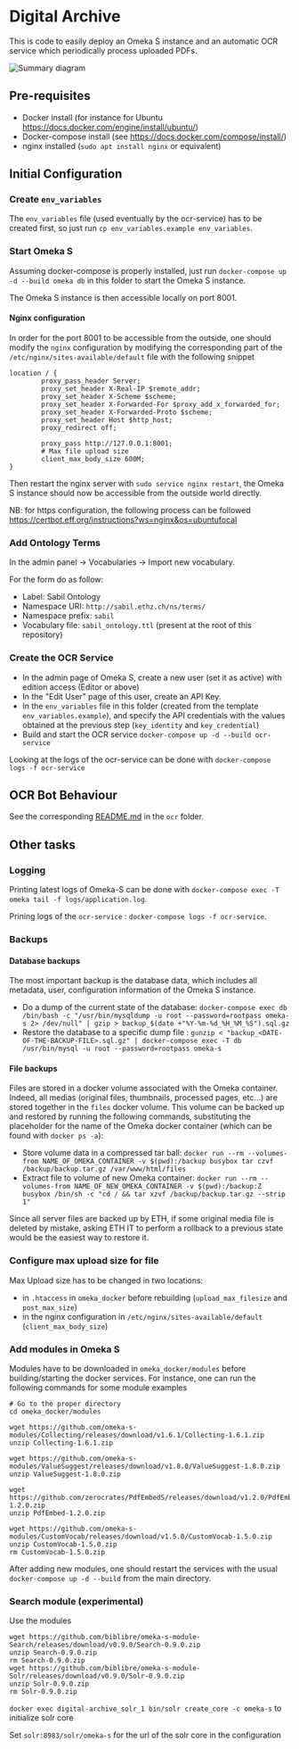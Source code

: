 # Digital Archive

This is code to easily deploy an Omeka S instance and an automatic OCR service which periodically process uploaded PDFs.

![Summary diagram](./docs/summary.svg)

## Pre-requisites

- Docker install (for instance for Ubuntu https://docs.docker.com/engine/install/ubuntu/)
- Docker-compose install (see https://docs.docker.com/compose/install/)
- nginx installed (`sudo apt install nginx` or equivalent)

## Initial Configuration

### Create `env_variables`

The `env_variables` file (used eventually by the ocr-service) has to be created first, so just run `cp env_variables.example env_variables`.

### Start Omeka S

Assuming docker-compose is properly installed, just run `docker-compose up -d --build omeka db` in this folder to start the Omeka S instance.

The Omeka S instance is then accessible locally on port 8001.

#### Nginx configuration

In order for the port 8001 to be accessible from the outside, one should modify the `nginx` configuration by modifying the corresponding part of the `/etc/nginx/sites-available/default` file with the following snippet
```
location / {
        proxy_pass_header Server;
        proxy_set_header X-Real-IP $remote_addr;
        proxy_set_header X-Scheme $scheme;
        proxy_set_header X-Forwarded-For $proxy_add_x_forwarded_for;
        proxy_set_header X-Forwarded-Proto $scheme;
        proxy_set_header Host $http_host;
        proxy_redirect off;

        proxy_pass http://127.0.0.1:8001;
        # Max file upload size
        client_max_body_size 600M;
}
```

Then restart the nginx server with `sudo service nginx restart`, the Omeka S instance should now be accessible from the outside world directly.

NB: for https configuration, the following process can be followed https://certbot.eff.org/instructions?ws=nginx&os=ubuntufocal

### Add Ontology Terms

In the admin panel -> Vocabularies -> Import new vocabulary.

For the form do as follow:
- Label: Sabil Ontology
- Namespace URI: `http://sabil.ethz.ch/ns/terms/`
- Namespace prefix: `sabil`
- Vocabulary file: `sabil_ontology.ttl` (present at the root of this repository)

### Create the OCR Service

- In the admin page of Omeka S, create a new user (set it as active) with edition access (Editor or above)
- In the "Edit User" page of this user, create an API Key.
- In the `env_variables` file in this folder (created from the template `env_variables.example`), and specify the API credentials with the values obtained at the previous step (`key_identity` and `key_credential`)
- Build and start the OCR service `docker-compose up -d --build ocr-service`

Looking at the logs of the ocr-service can be done with `docker-compose logs -f ocr-service`

## OCR Bot Behaviour

See the corresponding [README.md](ocr_service) in the `ocr` folder.

## Other tasks

### Logging

Printing latest logs of Omeka-S can be done with `docker-compose exec -T omeka tail -f logs/application.log`.

Prining logs of the `ocr-service` : `docker-compose logs -f ocr-service`.

### Backups

#### Database backups

The most important backup is the database data, which includes all metadata, user, configuration information of the Omeka S instance.

- Do a dump of the current state of the database: `docker-compose exec db /bin/bash -c "/usr/bin/mysqldump -u root --password=rootpass omeka-s 2> /dev/null" | gzip > backup_$(date +"%Y-%m-%d_%H_%M_%S").sql.gz`
- Restore the database to a specific dump file : `gunzip < "backup_<DATE-OF-THE-BACKUP-FILE>.sql.gz" | docker-compose exec -T db /usr/bin/mysql -u root --password=rootpass omeka-s`

#### File backups

Files are stored in a docker volume associated with the Omeka container. Indeed, all medias (original files, thumbnails, processed pages, etc...) are stored together in the `files` docker volume. This volume can be backed up and restored by running the following commands, substituting the placeholder for the name of the Omeka docker container (which can be found with `docker ps -a`):

- Store volume data in a compressed tar ball: `docker run --rm --volumes-from NAME_OF_OMEKA_CONTAINER -v $(pwd):/backup busybox tar czvf /backup/backup.tar.gz /var/www/html/files`
- Extract file to volume of new Omeka container: `docker run --rm --volumes-from NAME_OF_NEW_OMEKA_CONTAINER -v $(pwd):/backup:Z busybox /bin/sh -c "cd / && tar xzvf /backup/backup.tar.gz --strip 1"`

Since all server files are backed up by ETH, if some original media file is deleted by mistake, asking ETH IT to perform a rollback to a previous state would be the easiest way to restore it.

### Configure max upload size for file

Max Upload size has to be changed in two locations:
- in `.htaccess` in `omeka_docker` before rebuilding (`upload_max_filesize` and `post_max_size`)
- in the nginx configuration in `/etc/nginx/sites-available/default` (`client_max_body_size`)

### Add modules in Omeka S

Modules have to be downloaded in `omeka_docker/modules` before building/starting the docker services. For instance, one can run the following commands for some module examples
```
# Go to the proper directory
cd omeka_docker/modules

wget https://github.com/omeka-s-modules/Collecting/releases/download/v1.6.1/Collecting-1.6.1.zip
unzip Collecting-1.6.1.zip

wget https://github.com/omeka-s-modules/ValueSuggest/releases/download/v1.8.0/ValueSuggest-1.8.0.zip
unzip ValueSuggest-1.8.0.zip

wget https://github.com/zerocrates/PdfEmbedS/releases/download/v1.2.0/PdfEmbed-1.2.0.zip
unzip PdfEmbed-1.2.0.zip

wget https://github.com/omeka-s-modules/CustomVocab/releases/download/v1.5.0/CustomVocab-1.5.0.zip
unzip CustomVocab-1.5.0.zip
rm CustomVocab-1.5.0.zip
```

After adding new modules, one should restart the services with the usual `docker-compose up -d --build` from the main directory.

### Search module (experimental)

Use the modules
```
wget https://github.com/biblibre/omeka-s-module-Search/releases/download/v0.9.0/Search-0.9.0.zip
unzip Search-0.9.0.zip
rm Search-0.9.0.zip
wget https://github.com/biblibre/omeka-s-module-Solr/releases/download/v0.9.0/Solr-0.9.0.zip
unzip Solr-0.9.0.zip
rm Solr-0.9.0.zip
```

`docker exec digital-archive_solr_1 bin/solr create_core -c omeka-s` to initialize solr core

Set `solr:8983/solr/omeka-s` for the url of the solr core in the configuration
